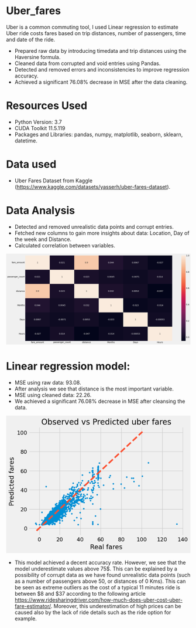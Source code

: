 # Uber_fares

Uber is a common commuting tool, I used Linear regression to estimate Uber ride costs fares based on trip distances, number of passengers, time and date of the ride.

* Prepared raw data by introducing timedata and trip distances using the Haversine formula.
* Cleaned data from corrupted and void entries using Pandas.
* Detected and removed errors and inconsistencies to improve regression accuracy.
* Achieved a significant 76.08% decrease in MSE after the data cleaning.

# Resources Used
* Python Version: 3.7
* CUDA Toolkit 11.5.119 
* Packages and Libraries: pandas, numpy, matplotlib, seaborn, sklearn, datetime.
# Data used
* Uber Fares Dataset from Kaggle (https://www.kaggle.com/datasets/yasserh/uber-fares-dataset).

# Data Analysis
* Detected and removed unrealistic data points and corrupt entries.
* Fetched new columns to gain more insights about data: Location, Day of the week and Distance.
* Calculated correlation between variables.

![image 1](https://github.com/YoussefAithaddou/Uber_fares/blob/main/Correlation%20Matrix.png)

# Linear regression model:
* MSE using raw data: 93.08.
* After analysis we see that distance is the most important variable.
* MSE using cleaned data: 22.26.
* We achieved a significant 76.08% decrease in MSE after cleansing the data.


![image 2](https://github.com/YoussefAithaddou/Uber_fares/blob/main/Regression%20Result.png)

* This model achieved a decent accuracy rate. However, we see that the model underestimate values above 75$. This can be explained by a possibility of corrupt data as we have found unrealistic data points (such as a number of passengers above 50, or distances of 0 Kms). This can be seen as extreme outliers as the cost of a typical 11 minutes ride is between $8 and $37 according to the following article https://www.ridesharingdriver.com/how-much-does-uber-cost-uber-fare-estimator/. Moreover, this underestimation of high prices can be caused also by the lack of ride details such as the ride option for example.

